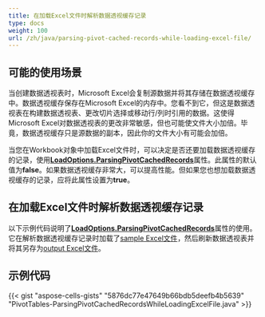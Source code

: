 ```yaml
---
title: 在加载Excel文件时解析数据透视缓存记录
type: docs
weight: 100
url: /zh/java/parsing-pivot-cached-records-while-loading-excel-file/
---
```


## **可能的使用场景**

当创建数据透视表时，Microsoft Excel会复制源数据并将其存储在数据透视缓存中。数据透视缓存保存在Microsoft Excel的内存中。您看不到它，但这是数据透视表在构建数据透视表、更改切片选择或移动行/列时引用的数据。这使得Microsoft Excel对数据透视表的更改非常敏感，但也可能使文件大小加倍。毕竟，数据透视缓存只是源数据的副本，因此你的文件大小有可能会加倍。

当您在Workbook对象中加载Excel文件时，可以决定是否还要加载数据透视缓存的记录，使用[**LoadOptions.ParsingPivotCachedRecords**](https://reference.aspose.com/cells/java/com.aspose.cells/loadoptions#ParsingPivotCachedRecords)属性。此属性的默认值为**false**。如果数据透视缓存非常大，可以提高性能。但如果您也想加载数据透视缓存的记录，应将此属性设置为**true**。

## **在加载Excel文件时解析数据透视缓存记录**

以下示例代码说明了[**LoadOptions.ParsingPivotCachedRecords**](https://reference.aspose.com/cells/java/com.aspose.cells/loadoptions#ParsingPivotCachedRecords)属性的使用。它在解析数据透视缓存记录时加载了[sample Excel文件](61767786.xlsx)，然后刷新数据透视表并将其另存为[output Excel文件](61767785.xlsx)。

## **示例代码**

{{< gist "aspose-cells-gists" "5876dc77e47649b66bdb5deefb4b5639" "PivotTables-ParsingPivotCachedRecordsWhileLoadingExcelFile.java" >}}
